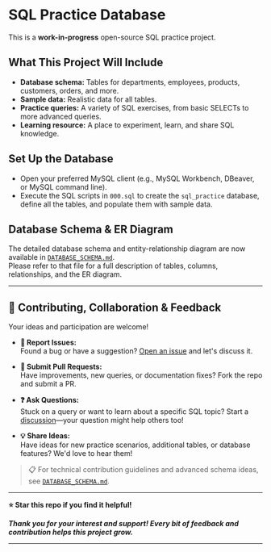 # SQL Practice Database

This is a **work-in-progress** open-source SQL practice project.  

## What This Project Will Include

- **Database schema:** Tables for departments, employees, products, customers, orders, and more.
- **Sample data:** Realistic data for all tables.
- **Practice queries:** A variety of SQL exercises, from basic SELECTs to more advanced queries.
- **Learning resource:** A place to experiment, learn, and share SQL knowledge.

## Set Up the Database
- Open your preferred MySQL client (e.g., MySQL Workbench, DBeaver, or MySQL command line).
- Execute the SQL scripts in `000.sql` to create the `sql_practice` database, define all the tables, and populate them with sample data.

## Database Schema & ER Diagram

The detailed database schema and entity-relationship diagram are now available in [`DATABASE_SCHEMA.md`](DATABASE_SCHEMA.md).  
Please refer to that file for a full description of tables, columns, relationships, and the ER diagram.

---

## 🤝 Contributing, Collaboration & Feedback

Your ideas and participation are welcome!

- **🐛 Report Issues:**  
  Found a bug or have a suggestion? [Open an issue](../../issues) and let's discuss it.

- **🔧 Submit Pull Requests:**  
  Have improvements, new queries, or documentation fixes? Fork the repo and submit a PR.

- **❓ Ask Questions:**  
  Stuck on a query or want to learn about a specific SQL topic? Start a [discussion](../../discussions)—your question might help others too!

- **💡 Share Ideas:**  
  Have ideas for new practice scenarios, additional tables, or database features? We'd love to hear them!

> 📋 For technical contribution guidelines and advanced schema ideas, see [`DATABASE_SCHEMA.md`](DATABASE_SCHEMA.md).

---

**⭐ Star this repo if you find it helpful!**

***Thank you for your interest and support! Every bit of feedback and contribution helps this project grow.***

---